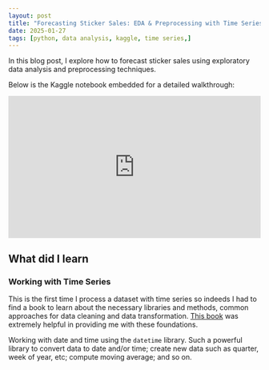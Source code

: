 ```yaml
---
layout: post
title: "Forecasting Sticker Sales: EDA & Preprocessing with Time Series"
date: 2025-01-27
tags: [python, data analysis, kaggle, time series,]
---
```


In this blog post, I explore how to forecast sticker sales using exploratory data analysis and preprocessing techniques. 

Below is the Kaggle notebook embedded for a detailed walkthrough:

<div class="responsive-iframe">
  <iframe 
    src="https://nbviewer.org/github/Hoale2908/kaggle_forecasting_sticker_sales/blob/main/forecasting-sticker-sales-eda-preprocessing.ipynb"
    frameborder="0" 
    allowfullscreen>
  </iframe>
</div>

<style>
  .responsive-iframe {
    width: 100%;
    height: 0;
    padding-bottom: 56.25%; /* 16:9 Aspect Ratio */
    position: relative;
  }
  .responsive-iframe iframe {
    position: absolute;
    top: 0;
    left: 0;
    width: 100%;
    height: 100%;
  }
</style>

## What did I learn

### Working with Time Series

This is the first time I process a dataset with time series so indeeds I had to find a book to learn about the necessary libraries and methods, common approaches for data cleaning and data transformation. [This book]() was extremely helpful in providing me with these foundations. 

Working with date and time using the <code>datetime</code> library. Such a powerful library to convert data to date and/or time; create new data such as quarter, week of year, etc; compute moving average; and so on.

 
